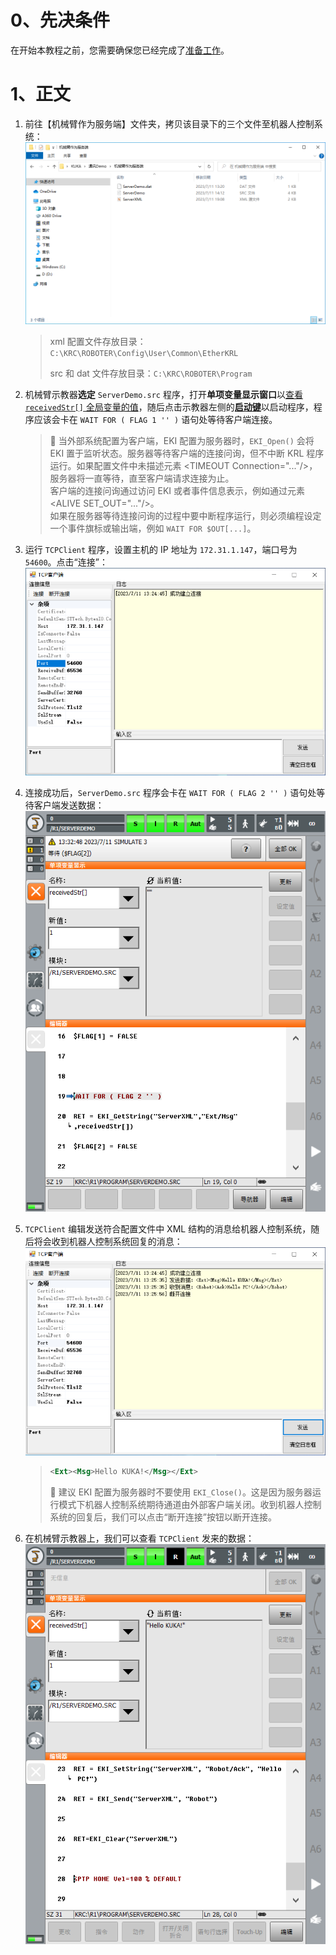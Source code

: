 # 0、先决条件

在开始本教程之前，您需要确保您已经完成了[准备工作](./%E5%87%86%E5%A4%87%E5%B7%A5%E4%BD%9C.md)。

# 1、正文

1. 前往【机械臂作为服务端】文件夹，拷贝该目录下的三个文件至机器人控制系统：<br>![文件位置](./image/ExternalClientKukaServer/1-FileLocation.PNG)

    > xml 配置文件存放目录：`C:\KRC\ROBOTER\Config\User\Common\EtherKRL`
    > 
    > src 和 dat 文件存放目录：`C:\KRC\ROBOTER\Program`

2. 机械臂示教器**选定** `ServerDemo.src` 程序，打开**单项变量显示窗口**以[查看 `receivedStr[]` 全局变量的值](./%E5%87%86%E5%A4%87%E5%B7%A5%E4%BD%9C.md#显示和更改一个变量的值)，随后点击示教器左侧的[**启动键**](https://zhuanlan.zhihu.com/p/425484118)以启动程序，程序应该会卡在 `WAIT FOR ( FLAG 1 '' )` 语句处等待客户端连接。

    > 💬 当外部系统配置为客户端，EKI 配置为服务器时，`EKI_Open()` 会将 EKI 置于监听状态。服务器等待客户端的连接问询，但不中断 KRL 程序运行。如果配置文件中未描述元素 \<TIMEOUT Connection="..."/\>，服务器将一直等待，直至客户端请求连接为止。<br>客户端的连接问询通过访问 EKI 或者事件信息表示，例如通过元素 \<ALIVE SET_OUT="..."/\>。<br>如果在服务器等待连接问询的过程中要中断程序运行，则必须编程设定一个事件旗标或输出端，例如 `WAIT FOR $OUT[...]`。

3. 运行 `TCPClient` 程序，设置主机的 IP 地址为 `172.31.1.147`，端口号为 `54600`。点击“连接”：<br>![建立连接](./image/ExternalClientKukaServer/2-EstablishConnection.PNG)
4. 连接成功后，`ServerDemo.src` 程序会卡在 `WAIT FOR ( FLAG 2 '' )` 语句处等待客户端发送数据：<br>![等待接收数据](./image/ExternalClientKukaServer/3-WaitingForReceiveData.bmp)
5. `TCPClient` 编辑发送符合配置文件中 XML 结构的消息给机器人控制系统，随后将会收到机器人控制系统回复的消息：![发送数据](./image/ExternalClientKukaServer/4-SendMsg.PNG)

    > ```xml
    > <Ext><Msg>Hello KUKA!</Msg></Ext>
    > ```
    >
    > 📌 建议 EKI 配置为服务器时不要使用 `EKI_Close()`。这是因为服务器运行模式下机器人控制系统期待通道由外部客户端关闭。收到机器人控制系统的回复后，我们可以点击“断开连接”按钮以断开连接。

6. 在机械臂示教器上，我们可以查看 `TCPClient` 发来的数据：<br>![](./image/ExternalClientKukaServer/5-ReceiveMsg.bmp)